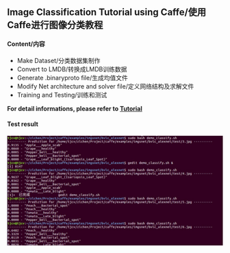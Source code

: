 ## Image Classification Tutorial using Caffe/使用Caffe进行图像分类教程

#### Content/内容
* Make Dataset/分类数据集制作
* Convert to LMDB/转换成LMDB训练数据
* Generate .binaryproto file/生成均值文件
* Modify Net architecture and solver file/定义网络结构及求解文件
* Training and Testing/训练和测试

**For detail informations, please refer to [Tutorial](bvlc_alexnet/Tutorial.md)**  

#### Test result
![result](./result.jpg)
